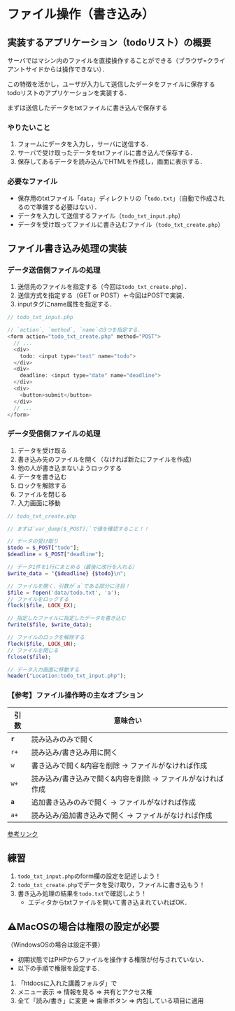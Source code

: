# ファイル操作（書き込み）

## 実装するアプリケーション（todoリスト）の概要

サーバではマシン内のファイルを直接操作することができる（ブラウザ=クライアントサイドからは操作できない）．

この特徴を活かし，ユーザが入力して送信したデータをファイルに保存するtodoリストのアプリケーションを実装する．

まずは送信したデータをtxtファイルに書き込んで保存する

### やりたいこと

1. フォームにデータを入力し，サーバに送信する．
2. サーバで受け取ったデータをtxtファイルに書き込んで保存する．
3. 保存してあるデータを読み込んでHTMLを作成し，画面に表示する．

### 必要なファイル

- 保存用のtxtファイル「`data`」ディレクトリの「`todo.txt`」（自動で作成されるので準備する必要はない）．
- データを入力して送信するファイル（`todo_txt_input.php`）
- データを受け取ってファイルに書き込むファイル（`todo_txt_create.php`）


## ファイル書き込み処理の実装

### データ送信側ファイルの処理

1. 送信先のファイルを指定する（今回は`todo_txt_create.php`）．
2. 送信方式を指定する（GET or POST）←今回はPOSTで実装．
3. inputタグにname属性を指定する．

```php
// todo_txt_input.php

// `action`, `method`, `name`の3つを指定する．
<form action="todo_txt_create.php" method="POST">
  // ...
  <div>
    todo: <input type="text" name="todo">
  </div>
  <div>
    deadline: <input type="date" name="deadline">
  </div>
  <div>
    <button>submit</button>
  </div>
  // ...
</form>
```

### データ受信側ファイルの処理

1. データを受け取る
2. 書き込み先のファイルを開く（なければ新たにファイルを作成）
3. 他の人が書き込まないようロックする
4. データを書き込む
5. ロックを解除する
6. ファイルを閉じる
7. 入力画面に移動

```php
// todo_txt_create.php

// まずは`var_dump($_POST);`で値を確認すること！！

// データの受け取り
$todo = $_POST["todo"];
$deadline = $_POST["deadline"];

// データ1件を1行にまとめる（最後に改行を入れる）
$write_data = "{$deadline} {$todo}\n";

// ファイルを開く．引数が`a`である部分に注目！
$file = fopen('data/todo.txt', 'a');
// ファイルをロックする
flock($file, LOCK_EX);

// 指定したファイルに指定したデータを書き込む
fwrite($file, $write_data);

// ファイルのロックを解除する
flock($file, LOCK_UN);
// ファイルを閉じる
fclose($file);

// データ入力画面に移動する
header("Location:todo_txt_input.php");

```

### 【参考】ファイル操作時の主なオプション

|引数|意味合い|
|---|---|
|**`r`**|読み込みのみで開く|
|`r+`|読み込み/書き込み用に開く|
|`w`|書き込みで開く&内容を削除 → ファイルがなければ作成|
|`w+`|読み込み/書き込みで開く&内容を削除 → ファイルがなければ作成|
|**`a`**|追加書き込みのみで開く → ファイルがなければ作成|
|`a+`|読み込み/追加書き込みで開く → ファイルがなければ作成|

[参考リンク](https://www.php.net/manual/ja/function.fopen.php)


## 練習

1. `todo_txt_input.php`のform欄の設定を記述しよう！
2. `todo_txt_create.php`でデータを受け取り，ファイルに書き込もう！
3. 書き込み処理の結果を`todo.txt`で確認しよう！
    - エディタからtxtファイルを開いて書き込まれていればOK．

## ⚠MacOSの場合は権限の設定が必要

（WindowsOSの場合は設定不要）

- 初期状態ではPHPからファイルを操作する権限が付与されていない．
- 以下の手順で権限を設定する．

1. 「htdocsに入れた講義フォルダ」で
2. メニュー表示 => 情報を見る => 共有とアクセス権
3. 全て「読み/書き」に変更 => 歯車ボタン => 内包している項目に適用

